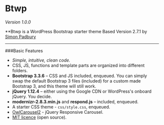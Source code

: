 # Btwp
*Version 1.0.0*

**Btwp is a WordPress Bootstrap starter theme
Based Version 2.7.1 by [Simon Padbury](https://github.com/SimonPadbury/bst)

-----

###Basic Features

* *Simple, intuitive, clean code.*
* CSS, JS, functions and template parts are organized into different folders.
* **Bootstrap 3.3.6** – CSS and JS included, enqueued. You can simply swap the default Bootstrap 3 files (included) for a custom made Bootstrap 3, and this theme will still work.
* **jQuery 1.12.4** – either using the Google CDN or WordPress's onboard jQuery. You decide.
* **modernizr-2.8.3.min.js** and **respond.js** – included, enqueued.
* A starter CSS theme - `css/style.css`, enqueued.
* [OwlCarousel2](https://github.com/OwlCarousel2/OwlCarousel2) - jQuery Responsive Carousel.
* [MIT licence](http://opensource.org/licenses/MIT) (open source).
